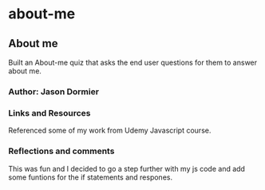 # about-me

## About me

Built an About-me quiz that asks the end user questions for them to answer about me.

### Author: Jason Dormier

### Links and Resources

Referenced some of my work from Udemy Javascript course.

### Reflections and comments

This was fun and I decided to go a step further with my js code and add some funtions for the if statements and respones.
